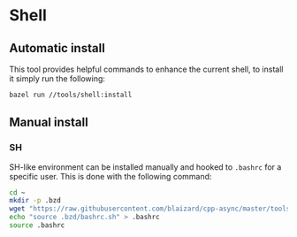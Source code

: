 # Shell

## Automatic install

This tool provides helpful commands to enhance the current shell, to install it simply run the following:

```sh
bazel run //tools/shell:install
```

## Manual install

### SH

SH-like environment can be installed manually and hooked to `.bashrc` for a specific user.
This is done with the following command:

```sh
cd ~
mkdir -p .bzd
wget "https://raw.githubusercontent.com/blaizard/cpp-async/master/tools/shell/sh/bashrc.sh" -O .bzd/bashrc.sh
echo "source .bzd/bashrc.sh" > .bashrc
source .bashrc
```

